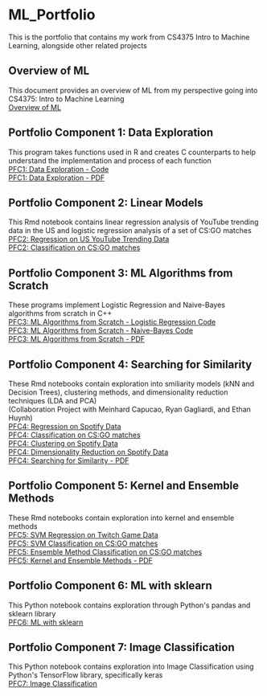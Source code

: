 # ML_Portfolio
This is the portfolio that contains my work from CS4375 Intro to Machine Learning, alongside other related projects  
## Overview of ML   
This document provides an overview of ML from my perspective going into CS4375: Intro to Machine Learning   
[Overview of ML](https://github.com/Djeggis/ML_Portfolio/blob/c8b2b5296a3e48aa9b620de38eb24447f238a698/Overview%20of%20ML.pdf)  
## Portfolio Component 1: Data Exploration   
This program takes functions used in R and creates C counterparts to help understand the implementation and process of each function   
[PFC1: Data Exploration - Code](https://github.com/Djeggis/ML_Portfolio/blob/f41acc7f5e439af7527b4434546fbba6c01d3a7c/pfc1_DataExploration.cpp)  
[PFC1: Data Exploration - PDF](https://github.com/Djeggis/ML_Portfolio/blob/f41acc7f5e439af7527b4434546fbba6c01d3a7c/pfc1_writeup_DataExploration.pdf)   
## Portfolio Component 2: Linear Models   
This Rmd notebook contains linear regression analysis of YouTube trending data in the US and logistic regression analysis of a set of CS:GO matches   
[PFC2: Regression on US YouTube Trending Data](https://github.com/Djeggis/ML_Portfolio/blob/43a91a3c7545ffa42cd0ee06a8a76ea4807288af/Regression.pdf)   
[PFC2: Classification on CS:GO matches](https://github.com/Djeggis/ML_Portfolio/blob/43a91a3c7545ffa42cd0ee06a8a76ea4807288af/Classification.pdf)   
## Portfolio Component 3: ML Algorithms from Scratch   
These programs implement Logistic Regression and Naive-Bayes algorithms from scratch in C++   
[PFC3: ML Algorithms from Scratch - Logistic Regression Code](https://github.com/Djeggis/ML_Portfolio/blob/d7701726976516cdfd90ef6b98433165985e9139/pfc3_log.cpp)   
[PFC3: ML Algorithms from Scratch - Naive-Bayes Code](https://github.com/Djeggis/ML_Portfolio/blob/d7701726976516cdfd90ef6b98433165985e9139/pfc3_nb.cpp)   
[PFC3: ML Algorithms from Scratch - PDF](https://github.com/Djeggis/ML_Portfolio/blob/5ae52259380451c5e51fff2e77c7d79bb5427dad/pfc3_writeup.pdf)   
## Portfolio Component 4: Searching for Similarity   
These Rmd notebooks contain exploration into smiliarity models (kNN and Decision Trees), clustering methods, and dimensionality reduction techniques (LDA and PCA)   
(Collaboration Project with Meinhard Capucao, Ryan Gagliardi, and Ethan Huynh)   
[PFC4: Regression on Spotify Data](https://github.com/Djeggis/ML_Portfolio/blob/3b90d108c96ff469a10694aa79b5857395f25b19/pfc4_Regression.pdf)   
[PFC4: Classification on CS:GO matches](https://github.com/Djeggis/ML_Portfolio/blob/3b90d108c96ff469a10694aa79b5857395f25b19/pfc4_Classification.pdf)   
[PFC4: Clustering on Spotify Data](https://github.com/Djeggis/ML_Portfolio/blob/7c420d1642cf596918ef17198e43e963d8182e8e/pfc4_Clustering.pdf)   
[PFC4: Dimensionality Reduction on Spotify Data](https://github.com/Djeggis/ML_Portfolio/blob/3b90d108c96ff469a10694aa79b5857395f25b19/pfc4_Dimensionality_Reduction.pdf)   
[PFC4: Searching for Similarity - PDF](https://github.com/Djeggis/ML_Portfolio/blob/3b90d108c96ff469a10694aa79b5857395f25b19/pfc4_Searching_for_Similarity.pdf)   
## Portfolio Component 5: Kernel and Ensemble Methods   
These Rmd notebooks contain exploration into kernel and ensemble methods   
[PFC5: SVM Regression on Twitch Game Data](https://github.com/Djeggis/ML_Portfolio/blob/27e3e3206f137abc767fa40dc432ac543899c1a6/pfc5_Regression.pdf)   
[PFC5: SVM Classification on CS:GO matches](https://github.com/Djeggis/ML_Portfolio/blob/27e3e3206f137abc767fa40dc432ac543899c1a6/pfc5_Classification.pdf)   
[PFC5: Ensemble Method Classification on CS:GO matches](https://github.com/Djeggis/ML_Portfolio/blob/27e3e3206f137abc767fa40dc432ac543899c1a6/pfc5_Ensemble_Techniques.pdf)   
[PFC5: Kernel and Ensemble Methods - PDF](https://github.com/Djeggis/ML_Portfolio/blob/27e3e3206f137abc767fa40dc432ac543899c1a6/pfc5_Kernel_and_Ensemble_Methods.pdf)   
## Portfolio Component 6: ML with sklearn   
This Python notebook contains exploration through Python's pandas and sklearn library   
[PFC6: ML with sklearn](https://github.com/Djeggis/ML_Portfolio/blob/2cd7237fd55b367a065f14ae377f47bc392ffb1f/pfc6_ML_with_sklearn.pdf)   
## Portfolio Component 7: Image Classification   
This Python notebook contains exploration into Image Classification using Python's TensorFlow library, specifically keras   
[PFC7: Image Classification]()   

